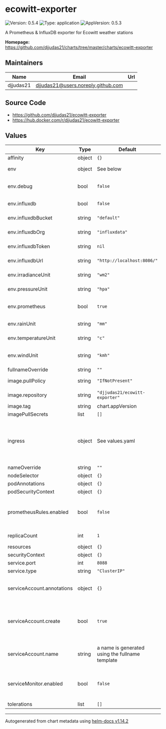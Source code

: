 # ecowitt-exporter

![Version: 0.5.4](https://img.shields.io/badge/Version-0.5.4-informational?style=flat-square) ![Type: application](https://img.shields.io/badge/Type-application-informational?style=flat-square) ![AppVersion: 0.5.3](https://img.shields.io/badge/AppVersion-0.5.3-informational?style=flat-square)

A Prometheus & InfluxDB exporter for Ecowitt weather stations

**Homepage:** <https://github.com/djjudas21/charts/tree/master/charts/ecowitt-exporter>

## Maintainers

| Name | Email | Url |
| ---- | ------ | --- |
| djjudas21 | <djjudas21@users.noreply.github.com> |  |

## Source Code

* <https://github.com/djjudas21/ecowitt-exporter>
* <https://hub.docker.com/r/djjudas21/ecowitt-exporter>

## Values

| Key | Type | Default | Description |
|-----|------|---------|-------------|
| affinity | object | `{}` |  |
| env | object | See below | environment variables |
| env.debug | bool | `false` | enable debug output |
| env.influxdb | bool | `false` | enable push to InfluxDB |
| env.influxdbBucket | string | `"default"` | InfluxDB bucket |
| env.influxdbOrg | string | `"influxdata"` | InfluxDB organization |
| env.influxdbToken | string | `nil` | InfluxDB token |
| env.influxdbUrl | string | `"http://localhost:8086/"` | InfluxDB URL |
| env.irradianceUnit | string | `"wm2"` | Irradiance in wm2 |
| env.pressureUnit | string | `"hpa"` | Pressure in hpa or in |
| env.prometheus | bool | `true` | enable Prometheus exporter |
| env.rainUnit | string | `"mm"` | Rainfall in mm or in |
| env.temperatureUnit | string | `"c"` | Temperature in c or f |
| env.windUnit | string | `"kmh"` | Wind speed in kmh or mph |
| fullnameOverride | string | `""` |  |
| image.pullPolicy | string | `"IfNotPresent"` | image pull policy |
| image.repository | string | `"djjudas21/ecowitt-exporter"` | image repository |
| image.tag | string | chart.appVersion | image tag |
| imagePullSecrets | list | `[]` |  |
| ingress | object | See values.yaml | Enable and configure ingress settings for the chart under this key. |
| nameOverride | string | `""` |  |
| nodeSelector | object | `{}` |  |
| podAnnotations | object | `{}` |  |
| podSecurityContext | object | `{}` |  |
| prometheusRules.enabled | bool | `false` | Enable Prometheus rules for Prometheus Operator |
| replicaCount | int | `1` | Number of replicas |
| resources | object | `{}` |  |
| securityContext | object | `{}` |  |
| service.port | int | `8088` |  |
| service.type | string | `"ClusterIP"` |  |
| serviceAccount.annotations | object | `{}` | Annotations to add to the service account |
| serviceAccount.create | bool | `true` | Specifies whether a service account should be created |
| serviceAccount.name | string | a name is generated using the fullname template | The name of the service account to use. |
| serviceMonitor.enabled | bool | `false` | Enable Service Monitor for Prometheus Operator |
| tolerations | list | `[]` |  |

----------------------------------------------
Autogenerated from chart metadata using [helm-docs v1.14.2](https://github.com/norwoodj/helm-docs/releases/v1.14.2)
